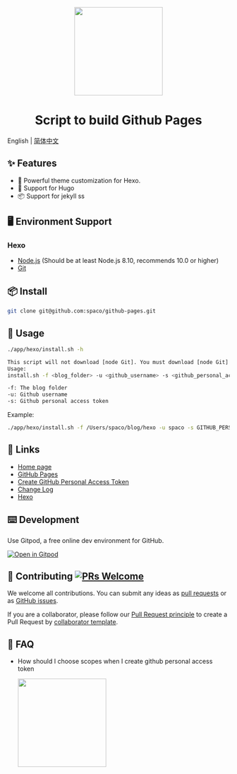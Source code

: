<p align="center">
    <img width="200" src="https://github.com/spaco/github-pages/blob/master/doc/github_pages.png?raw=true">
</p>

<h1 align="center">Script to build Github Pages</h1>

English | [简体中文](./README-zh_CN.md)

## ✨ Features

- 🎨 Powerful theme customization for Hexo.
- 🌈 Support for Hugo
- 📦 Support for jekyll
ss
## 🖥 Environment Support

### Hexo
- [Node.js](http://nodejs.org/) (Should be at least Node.js 8.10, recommends 10.0 or higher)
- [Git](http://git-scm.com/)

## 📦 Install

```bash
git clone git@github.com:spaco/github-pages.git
```

## 🔨 Usage

```bash
./app/hexo/install.sh -h
```

```bash
This script will not download [node Git]. You must download [node Git] yourself. Then use this script to install
Usage: 
install.sh -f <blog_folder> -u <github_username> -s <github_personal_access_token> 

-f: The blog folder
-u: Github username
-s: Github personal access token
```

Example:

```bash
./app/hexo/install.sh -f /Users/spaco/blog/hexo -u spaco -s GITHUB_PERSONAL_ACCESS_TOKEN
```

## 🔗 Links

- [Home page]()
- [GitHub Pages](https://help.github.com/en/github/working-with-github-pages)
- [Create GitHub Personal Access Token](https://help.github.com/en/enterprise/2.20/user/github/authenticating-to-github/creating-a-personal-access-token-for-the-command-line)
- [Change Log](CHANGELOG.en-US.md)
- [Hexo](https://hexo.io/docs/index.html)

## ⌨️ Development

Use Gitpod, a free online dev environment for GitHub.

[![Open in Gitpod](https://gitpod.io/button/open-in-gitpod.svg)](https://gitpod.io/#https://github.com/spaco/github-pages)

## 🤝 Contributing [![PRs Welcome](https://img.shields.io/badge/PRs-welcome-brightgreen.svg?style=flat-square)](http://makeapullrequest.com)

We welcome all contributions. You can submit any ideas as [pull requests](https://github.com/spaco/github-pages/pulls) or as [GitHub issues](https://github.com/spaco/github-pages/issues). 

If you are a collaborator, please follow our [Pull Request principle](https://github.com/spaco/github-pages/wiki/PR-principle) to create a Pull Request by [collaborator template](https://github.com/spaco/github-pages/compare?expand=1&template=collaborator.md).

## 🤔️ FAQ
- How should I choose scopes when I create github personal access token

    <p>
        <img width="200" src="https://github.com/spaco/github-pages/blob/master/doc/github_personal_access_token_scopes.png?raw=true">
    </p>